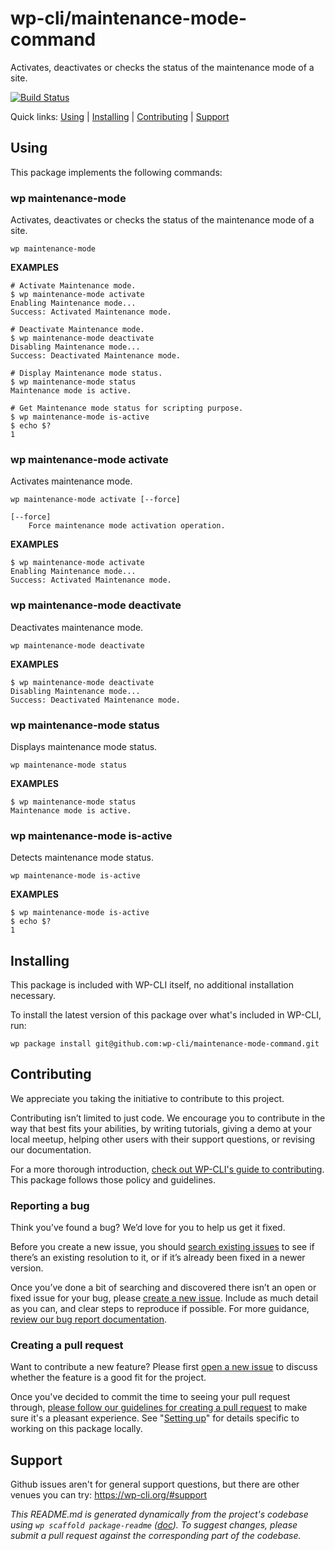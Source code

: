 wp-cli/maintenance-mode-command
===============================

Activates, deactivates or checks the status of the maintenance mode of a site.

[![Build Status](https://travis-ci.org/wp-cli/maintenance-mode-command.svg?branch=master)](https://travis-ci.org/wp-cli/maintenance-mode-command)

Quick links: [Using](#using) | [Installing](#installing) | [Contributing](#contributing) | [Support](#support)

## Using

This package implements the following commands:

### wp maintenance-mode

Activates, deactivates or checks the status of the maintenance mode of a site.

~~~
wp maintenance-mode
~~~

**EXAMPLES**

    # Activate Maintenance mode.
    $ wp maintenance-mode activate
    Enabling Maintenance mode...
    Success: Activated Maintenance mode.

    # Deactivate Maintenance mode.
    $ wp maintenance-mode deactivate
    Disabling Maintenance mode...
    Success: Deactivated Maintenance mode.

    # Display Maintenance mode status.
    $ wp maintenance-mode status
    Maintenance mode is active.

    # Get Maintenance mode status for scripting purpose.
    $ wp maintenance-mode is-active
    $ echo $?
    1



### wp maintenance-mode activate

Activates maintenance mode.

~~~
wp maintenance-mode activate [--force]
~~~

	[--force]
		Force maintenance mode activation operation.

**EXAMPLES**

    $ wp maintenance-mode activate
    Enabling Maintenance mode...
    Success: Activated Maintenance mode.



### wp maintenance-mode deactivate

Deactivates maintenance mode.

~~~
wp maintenance-mode deactivate 
~~~

**EXAMPLES**

    $ wp maintenance-mode deactivate
    Disabling Maintenance mode...
    Success: Deactivated Maintenance mode.



### wp maintenance-mode status

Displays maintenance mode status.

~~~
wp maintenance-mode status 
~~~

**EXAMPLES**

    $ wp maintenance-mode status
    Maintenance mode is active.



### wp maintenance-mode is-active

Detects maintenance mode status.

~~~
wp maintenance-mode is-active 
~~~

**EXAMPLES**

    $ wp maintenance-mode is-active
    $ echo $?
    1

## Installing

This package is included with WP-CLI itself, no additional installation necessary.

To install the latest version of this package over what's included in WP-CLI, run:

    wp package install git@github.com:wp-cli/maintenance-mode-command.git

## Contributing

We appreciate you taking the initiative to contribute to this project.

Contributing isn’t limited to just code. We encourage you to contribute in the way that best fits your abilities, by writing tutorials, giving a demo at your local meetup, helping other users with their support questions, or revising our documentation.

For a more thorough introduction, [check out WP-CLI's guide to contributing](https://make.wordpress.org/cli/handbook/contributing/). This package follows those policy and guidelines.

### Reporting a bug

Think you’ve found a bug? We’d love for you to help us get it fixed.

Before you create a new issue, you should [search existing issues](https://github.com/wp-cli/maintenance-mode-command/issues?q=label%3Abug%20) to see if there’s an existing resolution to it, or if it’s already been fixed in a newer version.

Once you’ve done a bit of searching and discovered there isn’t an open or fixed issue for your bug, please [create a new issue](https://github.com/wp-cli/maintenance-mode-command/issues/new). Include as much detail as you can, and clear steps to reproduce if possible. For more guidance, [review our bug report documentation](https://make.wordpress.org/cli/handbook/bug-reports/).

### Creating a pull request

Want to contribute a new feature? Please first [open a new issue](https://github.com/wp-cli/maintenance-mode-command/issues/new) to discuss whether the feature is a good fit for the project.

Once you've decided to commit the time to seeing your pull request through, [please follow our guidelines for creating a pull request](https://make.wordpress.org/cli/handbook/pull-requests/) to make sure it's a pleasant experience. See "[Setting up](https://make.wordpress.org/cli/handbook/pull-requests/#setting-up)" for details specific to working on this package locally.

## Support

Github issues aren't for general support questions, but there are other venues you can try: https://wp-cli.org/#support


*This README.md is generated dynamically from the project's codebase using `wp scaffold package-readme` ([doc](https://github.com/wp-cli/scaffold-package-command#wp-scaffold-package-readme)). To suggest changes, please submit a pull request against the corresponding part of the codebase.*
